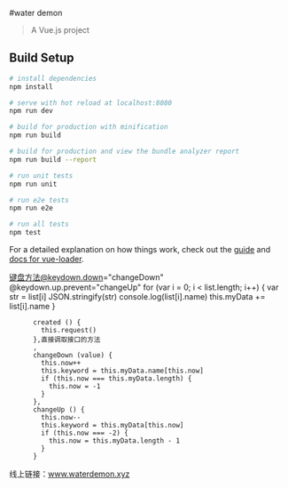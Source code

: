 #water  demon

> A Vue.js project

## Build Setup

``` bash
# install dependencies
npm install

# serve with hot reload at localhost:8080
npm run dev

# build for production with minification
npm run build

# build for production and view the bundle analyzer report
npm run build --report

# run unit tests
npm run unit

# run e2e tests
npm run e2e

# run all tests
npm test
```

For a detailed explanation on how things work, check out the [guide](http://vuejs-templates.github.io/webpack/) and [docs for vue-loader](http://vuejs.github.io/vue-loader).

键盘方法@keydown.down="changeDown" @keydown.up.prevent="changeUp"
for (var i = 0; i < list.length; i++) {
            var str = list[i]
            JSON.stringify(str)
            console.log(list[i].name)
            this.myData += list[i].name
          }

          created () {
            this.request()
          },直接调取接口的方法
          ,
          changeDown (value) {
            this.now++
            this.keyword = this.myData.name[this.now]
            if (this.now === this.myData.length) {
              this.now = -1
            }
          },
          changeUp () {
            this.now--
            this.keyword = this.myData[this.now]
            if (this.now === -2) {
              this.now = this.myData.length - 1
            }
          }

线上链接：www.waterdemon.xyz

